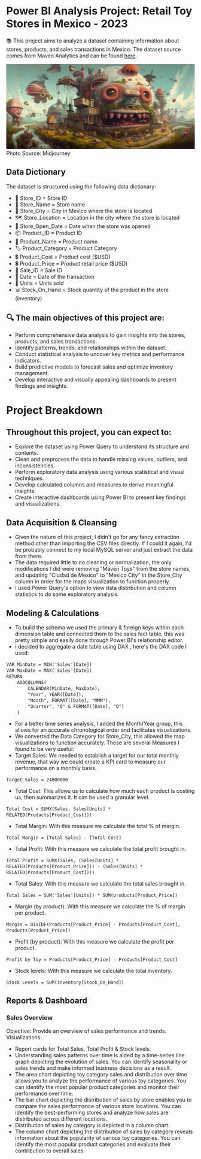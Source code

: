 
# Power BI Analysis Project: Retail Toy Stores in Mexico - 2023
📚 This project aims to analyze a dataset containing information about stores, products, and sales transactions in Mexico. The dataset source comes from Maven Analytics and can be found [here](https://www.mavenanalytics.io/data-playground).

![Illustration of silhouetted heads](mxtoystore.jpg)
Photo Source: Midjourney

## Data Dictionary
The dataset is structured using the following data dictionary:
- 🏢 Store_ID =	Store ID
- 🏪 Store_Name = Store name
- 🌆 Store_City =	City in Mexico where the store is located
- 🗺️ Store_Location =	Location in the city where the store is located
- 📅 Store_Open_Date =	Date when the store was opened
- 📦 Product_ID =	Product ID
- 📝 Product_Name =	Product name
- 🏷️ Product_Category =	Product Category
- 💲 Product_Cost =	Product cost ($USD)
- 💲 Product_Price =	Product retail price ($USD)
- 💼 Sale_ID =	Sale ID
- 📅 Date =	Date of the transaction
- 🔢 Units =	Units sold
- 📊 Stock_On_Hand =	Stock quantity of the product in the store (inventory)

## 🔍 The main objectives of this project are:

- Perform comprehensive data analysis to gain insights into the stores, products, and sales transactions.
- Identify patterns, trends, and relationships within the dataset.
- Conduct statistical analysis to uncover key metrics and performance indicators.
- Build predictive models to forecast sales and optimize inventory management.
- Develop interactive and visually appealing dashboards to present findings and insights.

# Project Breakdown

## Throughout this project, you can expect to:

- Explore the dataset using Power Query to understand its structure and contents.
- Clean and preprocess the data to handle missing values, outliers, and inconsistencies.
- Perform exploratory data analysis using various statistical and visual techniques.
- Develop calculated columns and measures to derive meaningful insights.
- Create interactive dashboards using Power BI to present key findings and visualizations.

## Data Acquisition & Cleansing 
- Given the nature of this project, I didn't go for any fancy extraction method other than importing the CSV files directly. If I could it again, I'd be probably connect to my local MySQL server and just extract the data from there. 
- The data required little to no cleaning or normalization, the only modifications I did were removing "Maven Toys" from the store names, and updating "Ciudad de Mexico" to "Mexico City" in the Store_City column in order for the maps visualization to function properly.
- I used Power Query's option to view data distribution and column statistics to do some exploratory analysis. 

## Modeling & Calculations 
- To build the schema we used the primary & foreign keys within each dimension table and connected them to the sales fact table, this was pretty simple and easily done through Power BI's relationship editor. 
- I decided to aggregate a date table using DAX , here's the DAX code I used: 

```TimeTable = 
VAR MinDate = MIN('Sales'[Date])
VAR MaxDate = MAX('Sales'[Date])
RETURN
    ADDCOLUMNS(
        CALENDAR(MinDate, MaxDate),
        "Year", YEAR([Date]),
        "Month", FORMAT([Date], "MMM"),
        "Quarter", "Q" & FORMAT([Date], "Q")
    )
```
- For a better time series analysis, I added the Month/Year group, this allows for an accurate chronological order and facilitates visualizations. 
- We converted the Data Category for Store_City, this allowed the map visualizations to function accurately.
These are several Measures I found to be very useful:
- Target Sales: We needed to establish a target for our total monthly revenue, that way we could create a KPI card to measure our performance on a monthly basis.

```
Target Sales = 24000000
```
- Total Cost: This allows us to calculate how much each product is costing us, then summarizes it. It can be used a granular level. 


```
Total Cost = SUMX(Sales, Sales[Units] * RELATED(Products[Product_Cost])) 
```
- Total Margin: With this measure we calculate the total % of margin.


```
Total Margin = [Total Sales] - [Total Cost]
```
- Total Profit: With this measure we calculate the total profit brought in.


```
Total Profit = SUMX(Sales, (Sales[Units] * RELATED(Products[Product_Price])) - (Sales[Units] * RELATED(Products[Product_Cost])))
 ```
- Total Sales: With this measure we calculate the total sales brought in.


 ```
 Total Sales = SUM('Sales'[Units]) * SUM(products[Product_Price])
 ```
- Margin (by product): With this measure we calculate the % of margin per product.


```
Margin = DIVIDE(Products[Product_Price] - Products[Product_Cost], Products[Product_Price])
```
- Profit (by product): With this measure we calculate the profit per product.


```
Profit by Toy = Products[Product_Price] - Products[Product_Cost]
```
- Stock levels: With this measure we calculate the total inventory. 

```
Stock Levels = SUM(inventory[Stock_On_Hand])
```
## Reports & Dashboard 

### Sales Overview
Objective: Provide an overview of sales performance and trends.
Visualizations:
- Report cards for Total Sales, Total Profit & Stock levels.
- Understanding sales patterns over time is aided by a time-series line graph depicting the evolution of sales. You can identify seasonality or sales trends and make informed business decisions as a result.
- The area chart depicting toy category sales and distribution over time allows you to analyze the performance of various toy categories. You can identify the most popular product categories and monitor their performance over time.
- The bar chart depicting the distribution of sales by store enables you to compare the sales performance of various store locations. You can identify the best-performing stores and analyze how sales are distributed across different locations.
- Distribution of sales by category is depicted in a column chart. 
- The column chart depicting the distribution of sales by category reveals information about the popularity of various toy categories. You can identify the most popular product categories and evaluate their contribution to overall sales.


